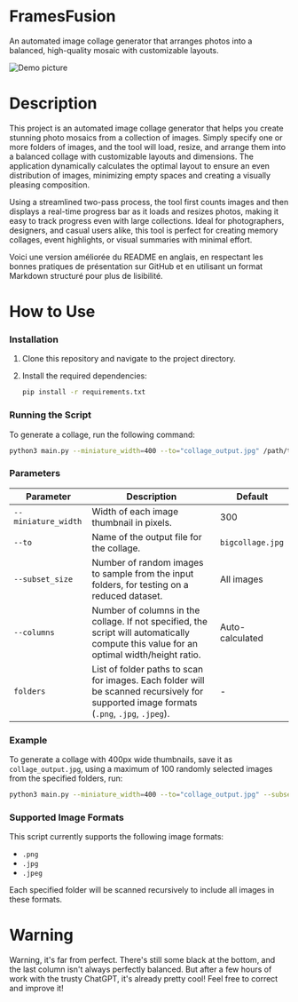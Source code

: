 # FramesFusion
An automated image collage generator that arranges photos into a balanced, high-quality mosaic with customizable layouts.

![Demo picture](https://i.imgur.com/rEoVPyM.jpeg)

# Description
This project is an automated image collage generator that helps you create stunning photo mosaics from a collection of images. Simply specify one or more folders of images, and the tool will load, resize, and arrange them into a balanced collage with customizable layouts and dimensions. The application dynamically calculates the optimal layout to ensure an even distribution of images, minimizing empty spaces and creating a visually pleasing composition.

Using a streamlined two-pass process, the tool first counts images and then displays a real-time progress bar as it loads and resizes photos, making it easy to track progress even with large collections. Ideal for photographers, designers, and casual users alike, this tool is perfect for creating memory collages, event highlights, or visual summaries with minimal effort.

Voici une version améliorée du README en anglais, en respectant les bonnes pratiques de présentation sur GitHub et en utilisant un format Markdown structuré pour plus de lisibilité.

# How to Use

### Installation
1. Clone this repository and navigate to the project directory.
2. Install the required dependencies:

   ```bash
   pip install -r requirements.txt
   ```

### Running the Script

To generate a collage, run the following command:

```bash
python3 main.py --miniature_width=400 --to="collage_output.jpg" /path/to/folder1 /path/to/folder2 /path/to/folder3
```

### Parameters

| Parameter         | Description                                                                                           | Default              |
|-------------------|-------------------------------------------------------------------------------------------------------|----------------------|
| `--miniature_width` | Width of each image thumbnail in pixels.                                                              | 300                  |
| `--to`            | Name of the output file for the collage.                                                              | `bigcollage.jpg`     |
| `--subset_size`   | Number of random images to sample from the input folders, for testing on a reduced dataset.           | All images           |
| `--columns`       | Number of columns in the collage. If not specified, the script will automatically compute this value for an optimal width/height ratio. | Auto-calculated      |
| `folders`         | List of folder paths to scan for images. Each folder will be scanned recursively for supported image formats (`.png`, `.jpg`, `.jpeg`). | -                    |

### Example

To generate a collage with 400px wide thumbnails, save it as `collage_output.jpg`, using a maximum of 100 randomly selected images from the specified folders, run:

```bash
python3 main.py --miniature_width=400 --to="collage_output.jpg" --subset_size=100 /path/to/folder1 /path/to/folder2
```

### Supported Image Formats

This script currently supports the following image formats:
- `.png`
- `.jpg`
- `.jpeg`

Each specified folder will be scanned recursively to include all images in these formats.

# Warning
Warning, it's far from perfect. There's still some black at the bottom, and the last column isn't always perfectly balanced. But after a few hours of work with the trusty ChatGPT, it's already pretty cool! Feel free to correct and improve it!